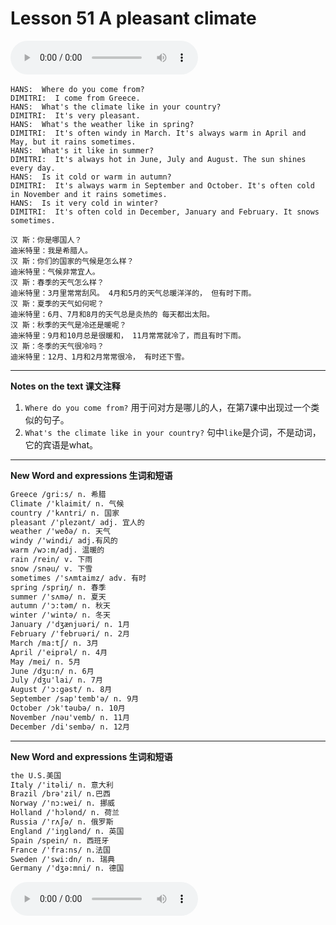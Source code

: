 # Lesson 51 A pleasant climate

​<audio id="audio" controls="" loop="loop">
    <source id="mp3" src="https://online1.tingclass.net/lesson/shi0529/0000/16/51.mp3"> 
</audio>

```
HANS:  Where do you come from?
DIMITRI:  I come from Greece.
HANS:  What's the climate like in your country?
DIMITRI:  It's very pleasant.
HANS:  What's the weather like in spring?
DIMITRI:  It's often windy in March. It's always warm in April and May, but it rains sometimes.
HANS:  What's it like in summer?
DIMITRI:  It's always hot in June, July and August. The sun shines every day.
HANS:  Is it cold or warm in autumn?
DIMITRI:  It's always warm in September and October. It's often cold in November and it rains sometimes.
HANS:  Is it very cold in winter?
DIMITRI:  It's often cold in December, January and February. It snows sometimes.

汉 斯：你是哪国人？
迪米特里：我是希腊人。
汉 斯：你们的国家的气候是怎么样？
迪米特里：气候非常宜人。
汉 斯：春季的天气怎么样？
迪米特里：3月里常常刮风。 4月和5月的天气总暖洋洋的， 但有时下雨。
汉 斯：夏季的天气如何呢？
迪米特里：6月、7月和8月的天气总是炎热的 每天都出太阳。
汉 斯：秋季的天气是冷还是暖呢？
迪米特里：9月和10月总是很暖和， 11月常常就冷了，而且有时下雨。
汉 斯：冬季的天气很冷吗？
迪米特里：12月、1月和2月常常很冷， 有时还下雪。
```

------------
**Notes on the text 课文注释**
1. `Where do you come from?` 用于问对方是哪儿的人，在第7课中出现过一个类似的句子。
2. `What's the climate like in your country?` 句中`like`是介词，不是动词，它的宾语是what。

-------------
**New Word and expressions 生词和短语**
```markdown
Greece /gri:s/ n. 希腊	
Climate /'klaimit/ n. 气候	
country /'kʌntri/ n. 国家	
pleasant /'plezənt/ adj. 宜人的	
weather /'weðә/ n. 天气	
windy /'windi/ adj.有风的	
warm /wɔ:m/adj. 温暖的	
rain /rein/ v. 下雨	
snow /snəu/ v. 下雪	
sometimes /'sʌmtaimz/ adv. 有时	
spring /spriŋ/ n. 春季	
summer /'sʌmə/ n. 夏天	
autumn /'ɔ:təm/ n. 秋天	
winter /'wintə/ n. 冬天
January /'dʒænjuəri/ n. 1月
February /'februəri/ n. 2月
March /ma:tʃ/ n. 3月
April /'eiprəl/ n. 4月
May /mei/ n. 5月
June /dʒu:n/ n. 6月
July /dʒu'lai/ n. 7月
August /'ɔ:gəst/ n. 8月
September /sap'temb'ə/ n. 9月
October /ɔk'təubə/ n. 10月
November /nəu'vemb/ n. 11月
December /di'sembə/ n. 12月
```
-------------

**New Word and expressions 生词和短语**
```markdown
the U.S.美国	
Italy /'itəli/ n. 意大利
Brazil /brə'zil/ n.巴西	
Norway /'nɔ:wei/ n. 挪威
Holland /'hɔlənd/ n. 荷兰	
Russia /'rʌʃə/ n. 俄罗斯
England /'iŋglənd/ n. 英国	
Spain /spein/ n. 西班牙
France /'fra:ns/ n.法国	
Sweden /'swi:dn/ n. 瑞典
Germany /'dʒə:mni/ n. 德国
```

<audio id="audio" controls="" loop="loop">
    <source id="mp3" src="https://i.xiao84.com/en-nce/1mp3-en/lesson52.mp3">
</audio>